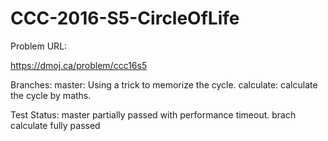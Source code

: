 # CCC-2016-S5-CircleOfLife

Problem URL:

  https://dmoj.ca/problem/ccc16s5
  
Branches:
  master: Using a trick to memorize the cycle.
  calculate: calculate the cycle by maths.
  
Test Status: 
  master partially passed with performance timeout.
  brach calculate fully passed

